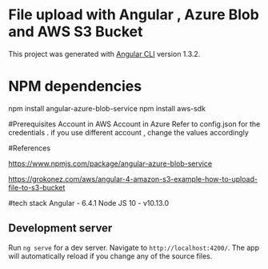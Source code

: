 # File upload with Angular , Azure Blob  and AWS S3 Bucket

This project was generated with [Angular CLI](https://github.com/angular/angular-cli) version 1.3.2.

# NPM dependencies

npm install angular-azure-blob-service 
npm install aws-sdk

#Prerequisites 
Account in AWS 
Account in Azure 
Refer to config.json for the credentials . if you use different account , change the values accordingly

#References 

https://www.npmjs.com/package/angular-azure-blob-service

https://grokonez.com/aws/angular-4-amazon-s3-example-how-to-upload-file-to-s3-bucket


#tech stack
Angular - 6.4.1
Node JS 10 - v10.13.0


## Development server

Run `ng serve` for a dev server. Navigate to `http://localhost:4200/`. The app will automatically reload if you change any of the source files.


